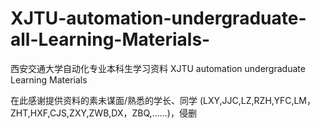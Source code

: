# XJTU-automation-undergraduate-all-Learning-Materials-
西安交通大学自动化专业本科生学习资料 XJTU automation undergraduate Learning Materials

在此感谢提供资料的素未谋面/熟悉的学长、同学 (LXY,JJC,LZ,RZH,YFC,LM，ZHT,HXF,CJS,ZXY,ZWB,DX，ZBQ,......)，侵删
